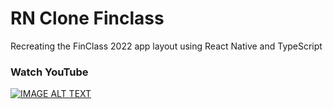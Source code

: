 # RN Clone Finclass
Recreating the FinClass 2022 app layout using React Native and TypeScript

### Watch YouTube
[![IMAGE ALT TEXT](http://img.youtube.com/vi/EobyHsC8-tQ/0.jpg)](https://www.youtube.com/watch?v=EobyHsC8-tQ "Finclass 2022")
